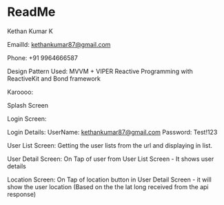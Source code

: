 # ReadMe

Kethan Kumar K

EmailId: kethankumar87@gmail.com

Phone: +91 9964666587

Design Pattern Used:
MVVM + VIPER
Reactive Programming with ReactiveKit and Bond framework

Karoooo:

Splash Screen

Login Screen:

Login Details:
UserName: kethankumar87@gmail.com
Password: Test!123

User List Screen:
Getting the user lists from the url and displaying in list.

User Detail Screen:
On Tap of user from User List Screen - It shows user details

Location Screen:
On Tap of location button in User Detail Screen - it will show the user location (Based on the the lat long received from the api response)



